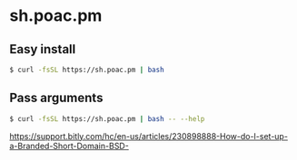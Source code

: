# sh.poac.pm

## Easy install
```bash
$ curl -fsSL https://sh.poac.pm | bash
```

## Pass arguments
```bash
$ curl -fsSL https://sh.poac.pm | bash -- --help
```


https://support.bitly.com/hc/en-us/articles/230898888-How-do-I-set-up-a-Branded-Short-Domain-BSD-

